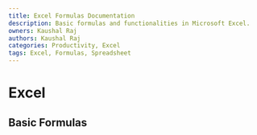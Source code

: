 ```yaml
---
title: Excel Formulas Documentation
description: Basic formulas and functionalities in Microsoft Excel.
owners: Kaushal Raj
authors: Kaushal Raj
categories: Productivity, Excel
tags: Excel, Formulas, Spreadsheet
---
```


# Excel

## Basic Formulas

